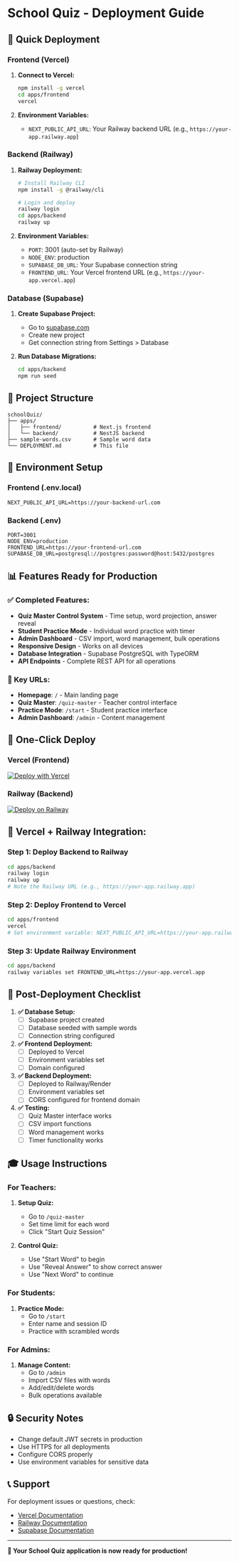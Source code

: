 # School Quiz - Deployment Guide

## 🚀 Quick Deployment

### Frontend (Vercel)
1. **Connect to Vercel:**
   ```bash
   npm install -g vercel
   cd apps/frontend
   vercel
   ```

2. **Environment Variables:**
   - `NEXT_PUBLIC_API_URL`: Your Railway backend URL (e.g., `https://your-app.railway.app`)

### Backend (Railway)
1. **Railway Deployment:**
   ```bash
   # Install Railway CLI
   npm install -g @railway/cli
   
   # Login and deploy
   railway login
   cd apps/backend
   railway up
   ```

2. **Environment Variables:**
   - `PORT`: 3001 (auto-set by Railway)
   - `NODE_ENV`: production
   - `SUPABASE_DB_URL`: Your Supabase connection string
   - `FRONTEND_URL`: Your Vercel frontend URL (e.g., `https://your-app.vercel.app`)

### Database (Supabase)
1. **Create Supabase Project:**
   - Go to [supabase.com](https://supabase.com)
   - Create new project
   - Get connection string from Settings > Database

2. **Run Database Migrations:**
   ```bash
   cd apps/backend
   npm run seed
   ```

## 📁 Project Structure
```
schoolQuiz/
├── apps/
│   ├── frontend/          # Next.js frontend
│   └── backend/           # NestJS backend
├── sample-words.csv       # Sample word data
└── DEPLOYMENT.md          # This file
```

## 🔧 Environment Setup

### Frontend (.env.local)
```env
NEXT_PUBLIC_API_URL=https://your-backend-url.com
```

### Backend (.env)
```env
PORT=3001
NODE_ENV=production
FRONTEND_URL=https://your-frontend-url.com
SUPABASE_DB_URL=postgresql://postgres:password@host:5432/postgres
```

## 📊 Features Ready for Production

### ✅ Completed Features:
- **Quiz Master Control System** - Time setup, word projection, answer reveal
- **Student Practice Mode** - Individual word practice with timer
- **Admin Dashboard** - CSV import, word management, bulk operations
- **Responsive Design** - Works on all devices
- **Database Integration** - Supabase PostgreSQL with TypeORM
- **API Endpoints** - Complete REST API for all operations

### 🎯 Key URLs:
- **Homepage**: `/` - Main landing page
- **Quiz Master**: `/quiz-master` - Teacher control interface
- **Practice Mode**: `/start` - Student practice interface
- **Admin Dashboard**: `/admin` - Content management

## 🚀 One-Click Deploy

### Vercel (Frontend)
[![Deploy with Vercel](https://vercel.com/button)](https://vercel.com/new/clone?repository-url=https://github.com/your-repo/schoolQuiz&env=NEXT_PUBLIC_API_URL)

### Railway (Backend)
[![Deploy on Railway](https://railway.app/button.svg)](https://railway.app/template/your-template)

## 🔗 **Vercel + Railway Integration:**

### **Step 1: Deploy Backend to Railway**
```bash
cd apps/backend
railway login
railway up
# Note the Railway URL (e.g., https://your-app.railway.app)
```

### **Step 2: Deploy Frontend to Vercel**
```bash
cd apps/frontend
vercel
# Set environment variable: NEXT_PUBLIC_API_URL=https://your-app.railway.app
```

### **Step 3: Update Railway Environment**
```bash
cd apps/backend
railway variables set FRONTEND_URL=https://your-app.vercel.app
```

## 📝 Post-Deployment Checklist

1. **✅ Database Setup:**
   - [ ] Supabase project created
   - [ ] Database seeded with sample words
   - [ ] Connection string configured

2. **✅ Frontend Deployment:**
   - [ ] Deployed to Vercel
   - [ ] Environment variables set
   - [ ] Domain configured

3. **✅ Backend Deployment:**
   - [ ] Deployed to Railway/Render
   - [ ] Environment variables set
   - [ ] CORS configured for frontend domain

4. **✅ Testing:**
   - [ ] Quiz Master interface works
   - [ ] CSV import functions
   - [ ] Word management works
   - [ ] Timer functionality works

## 🎓 Usage Instructions

### For Teachers:
1. **Setup Quiz:**
   - Go to `/quiz-master`
   - Set time limit for each word
   - Click "Start Quiz Session"

2. **Control Quiz:**
   - Use "Start Word" to begin
   - Use "Reveal Answer" to show correct answer
   - Use "Next Word" to continue

### For Students:
1. **Practice Mode:**
   - Go to `/start`
   - Enter name and session ID
   - Practice with scrambled words

### For Admins:
1. **Manage Content:**
   - Go to `/admin`
   - Import CSV files with words
   - Add/edit/delete words
   - Bulk operations available

## 🔒 Security Notes

- Change default JWT secrets in production
- Use HTTPS for all deployments
- Configure CORS properly
- Use environment variables for sensitive data

## 📞 Support

For deployment issues or questions, check:
- [Vercel Documentation](https://vercel.com/docs)
- [Railway Documentation](https://docs.railway.app)
- [Supabase Documentation](https://supabase.com/docs)

---

**🎉 Your School Quiz application is now ready for production!**
